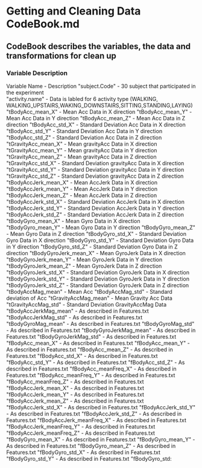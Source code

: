 Getting and Cleaning Data CodeBook.md
=====================================

CodeBook describes the variables, the data and transformations for clean up
---------------------------------------------------------------------------

### Variable Description 
Variable Name			-		Description
"subject.Code"			-		30 subject that participated in the experiment 	
"activity.name"			-		Data is labled for 6 activity type (WALKING, WALKING_UPSTAIRS,WAKING_DOWNSTAIRS,SITTING,STANDING,LAYING)
"tBodyAcc_mean_X"		-		Mean Acc Data in X direction 
"tBodyAcc_mean_Y"		-		Mean Acc Data in Y direction 
"tBodyAcc_mean_Z" 		-		Mean Acc Data in Z direction 
"tBodyAcc_std_X"		-		Standard Deviation  Acc Data in X direction 
"tBodyAcc_std_Y"		-		Standard Deviation  Acc Data in Y direction 
"tBodyAcc_std_Z"		-		Standard Deviation  Acc Data in Z direction 
"tGravityAcc_mean_X"   	-		Mean gravityAcc Data in X direction  
"tGravityAcc_mean_Y"    -		Mean gravityAcc Data in Y direction 
"tGravityAcc_mean_Z"    -		Mean gravityAcc Data in Z direction 
"tGravityAcc_std_X"     -		Standard Deviation  gravityAcc Data in X direction 
"tGravityAcc_std_Y"     -		Standard Deviation  gravityAcc Data in Y direction 
"tGravityAcc_std_Z"     -		Standard Deviation  gravityAcc Data in Z direction 
"tBodyAccJerk_mean_X"	-		Mean AccJerk Data in X direction 
"tBodyAccJerk_mean_Y"   -		Mean AccJerk Data in Y direction 
"tBodyAccJerk_mean_Z"   -		Mean AccJerk Data in Z direction 
"tBodyAccJerk_std_X"    -		Standard Deviation  AccJerk Data in X direction 
"tBodyAccJerk_std_Y"    -		Standard Deviation  AccJerk Data in Y direction 
"tBodyAccJerk_std_Z"    -		Standard Deviation  AccJerk Data in Z direction 
"tBodyGyro_mean_X"      -		Mean Gyro Data in X direction  
"tBodyGyro_mean_Y"      -		Mean Gyro Data in Y direction 
"tBodyGyro_mean_Z"      -		Mean Gyro Data in Z direction 
"tBodyGyro_std_X"       -		Standard Deviation  Gyro Data in X direction 
"tBodyGyro_std_Y"       -		Standard Deviation  Gyro Data in Y direction 
"tBodyGyro_std_Z"       -		Standard Deviation  Gyro Data in Z direction 
"tBodyGyroJerk_mean_X"	-		Mean GyroJerk Data in X direction 
"tBodyGyroJerk_mean_Y"  -		Mean GyroJerk Data in Y direction 
"tBodyGyroJerk_mean_Z"  -		Mean GyroJerk Data in Z direction 
"tBodyGyroJerk_std_X"   -		Standard Deviation  GyroJerk Data in X direction 
"tBodyGyroJerk_std_Y"   -		Standard Deviation  GyroJerk Data in Y direction 
"tBodyGyroJerk_std_Z"   -		Standard Deviation  GyroJerk Data in Z direction 
"tBodyAccMag_mean"      -		Mean Acc
"tBodyAccMag_std"       -		Standard deviation of Acc 
"tGravityAccMag_mean"   -		Mean Gravity Acc Data 
"tGravityAccMag_std"    -		Standard Deviation  GravityAccMag Data 
"tBodyAccJerkMag_mean"  					-		As described in Features.txt
"tBodyAccJerkMag_std"   		            -		As described in Features.txt
"tBodyGyroMag_mean"                         -		As described in Features.txt
"tBodyGyroMag_std"                          -		As described in Features.txt
"tBodyGyroJerkMag_mean"                     -		As described in Features.txt
"tBodyGyroJerkMag_std"                      -		As described in Features.txt
"fBodyAcc_mean_X"                           -		As described in Features.txt
"fBodyAcc_mean_Y"                           -		As described in Features.txt
"fBodyAcc_mean_Z"                           -		As described in Features.txt
"fBodyAcc_std_X"                            -		As described in Features.txt
"fBodyAcc_std_Y"                            -		As described in Features.txt
"fBodyAcc_std_Z"                            -		As described in Features.txt
"fBodyAcc_meanFreq_X"                       -		As described in Features.txt
"fBodyAcc_meanFreq_Y"                       -		As described in Features.txt
"fBodyAcc_meanFreq_Z"                       -		As described in Features.txt
"fBodyAccJerk_mean_X"                       -		As described in Features.txt
"fBodyAccJerk_mean_Y"                       -		As described in Features.txt
"fBodyAccJerk_mean_Z"                       -		As described in Features.txt
"fBodyAccJerk_std_X"                        -		As described in Features.txt
"fBodyAccJerk_std_Y"                        -		As described in Features.txt
"fBodyAccJerk_std_Z"                        -		As described in Features.txt
"fBodyAccJerk_meanFreq_X"		            -		As described in Features.txt
"fBodyAccJerk_meanFreq_Y"                   -		As described in Features.txt
"fBodyAccJerk_meanFreq_Z"                   -		As described in Features.txt
"fBodyGyro_mean_X"                          -		As described in Features.txt
"fBodyGyro_mean_Y"                          -		As described in Features.txt
"fBodyGyro_mean_Z"                          -		As described in Features.txt
"fBodyGyro_std_X"                           -		As described in Features.txt
"fBodyGyro_std_Y"                           -		As described in Features.txt
"fBodyGyro_std:
